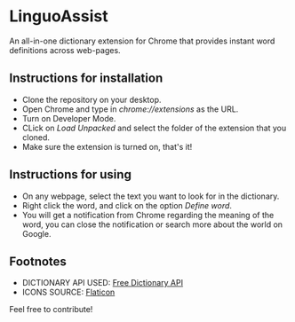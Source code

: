 # LinguoAssist

An all-in-one dictionary extension for Chrome that provides instant word definitions across web-pages.

## Instructions for installation

<ul>
<li>Clone the repository on your desktop.</li>
<li>Open Chrome and type in <i>chrome://extensions</i> as the URL.</li>
<li>Turn on Developer Mode.</li>
<li>CLick on <i>Load Unpacked</i> and select the folder of the extension that you cloned.</li>
<li>Make sure the extension is turned on, that's it!</li>
</ul>

## Instructions for using

<ul>
<li>On any webpage, select the text you want to look for in the dictionary.</li>
<li>Right click the word, and click on the option <i>Define word</i>.</li>
<li>You will get a notification from Chrome regarding the meaning of the word, you can close the notification or search more about the world on Google.</li>
</ul>

## Footnotes

<ul>
<li>DICTIONARY API USED: <a href="https://dictionaryapi.dev/">Free Dictionary API</a></li>
<li>ICONS SOURCE: <a href="https://www.flaticon.com/">Flaticon</a></li>
</ul>

Feel free to contribute!